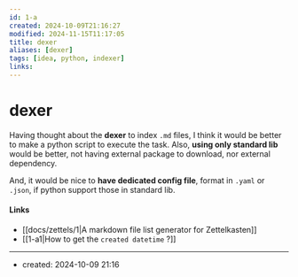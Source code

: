 ```yaml
---
id: 1-a
created: 2024-10-09T21:16:27
modified: 2024-11-15T11:17:05
title: dexer
aliases: [dexer]
tags: [idea, python, indexer]
links:
---
```

# dexer

Having thought about the **dexer** to index `.md` files, I think it would be better to make a python script to execute the task. Also, **using only standard lib** would be better, not having external package to download, nor external dependency. 

And, it would be nice to **have dedicated config file**, format in `.yaml` or `.json`, if python support those in standard lib.


#### Links

- [[docs/zettels/1|A markdown file list generator for Zettelkasten]]
- [[1-a1|How to get the `created datetime` ?]]

---
- created: 2024-10-09 21:16
